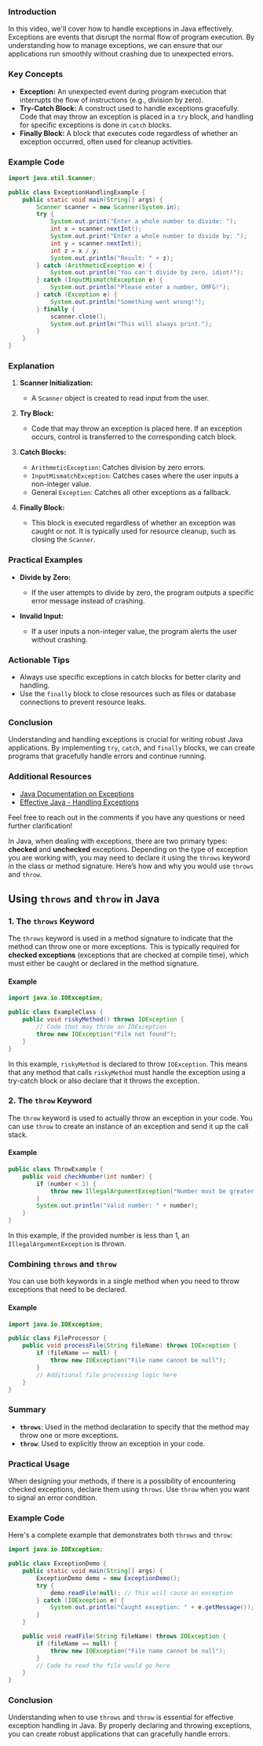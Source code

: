 ### Introduction
In this video, we'll cover how to handle exceptions in Java effectively. Exceptions are events that disrupt the normal flow of program execution. By understanding how to manage exceptions, we can ensure that our applications run smoothly without crashing due to unexpected errors.

### Key Concepts

- **Exception:** An unexpected event during program execution that interrupts the flow of instructions (e.g., division by zero).
- **Try-Catch Block:** A construct used to handle exceptions gracefully. Code that may throw an exception is placed in a `try` block, and handling for specific exceptions is done in `catch` blocks.
- **Finally Block:** A block that executes code regardless of whether an exception occurred, often used for cleanup activities.

### Example Code

```java
import java.util.Scanner;

public class ExceptionHandlingExample {
    public static void main(String[] args) {
        Scanner scanner = new Scanner(System.in);
        try {
            System.out.print("Enter a whole number to divide: ");
            int x = scanner.nextInt();
            System.out.print("Enter a whole number to divide by: ");
            int y = scanner.nextInt();
            int z = x / y;
            System.out.println("Result: " + z);
        } catch (ArithmeticException e) {
            System.out.println("You can't divide by zero, idiot!");
        } catch (InputMismatchException e) {
            System.out.println("Please enter a number, OMFG!");
        } catch (Exception e) {
            System.out.println("Something went wrong!");
        } finally {
            scanner.close();
            System.out.println("This will always print.");
        }
    }
}
```

### Explanation
1. **Scanner Initialization:**
   - A `Scanner` object is created to read input from the user.

2. **Try Block:**
   - Code that may throw an exception is placed here. If an exception occurs, control is transferred to the corresponding catch block.

3. **Catch Blocks:**
   - `ArithmeticException`: Catches division by zero errors.
   - `InputMismatchException`: Catches cases where the user inputs a non-integer value.
   - General `Exception`: Catches all other exceptions as a fallback.

4. **Finally Block:**
   - This block is executed regardless of whether an exception was caught or not. It is typically used for resource cleanup, such as closing the `Scanner`.

### Practical Examples
- **Divide by Zero:** 
  - If the user attempts to divide by zero, the program outputs a specific error message instead of crashing.

- **Invalid Input:**
  - If a user inputs a non-integer value, the program alerts the user without crashing.

### Actionable Tips
- Always use specific exceptions in catch blocks for better clarity and handling.
- Use the `finally` block to close resources such as files or database connections to prevent resource leaks.

### Conclusion
Understanding and handling exceptions is crucial for writing robust Java applications. By implementing `try`, `catch`, and `finally` blocks, we can create programs that gracefully handle errors and continue running.

### Additional Resources
- [Java Documentation on Exceptions](https://docs.oracle.com/javase/tutorial/essential/exceptions/index.html)
- [Effective Java - Handling Exceptions](https://www.oreilly.com/library/view/effective-java-3rd/9780134686097/)

Feel free to reach out in the comments if you have any questions or need further clarification!

In Java, when dealing with exceptions, there are two primary types: **checked** and **unchecked** exceptions. Depending on the type of exception you are working with, you may need to declare it using the `throws` keyword in the class or method signature. Here’s how and why you would use `throws` and `throw`.

## Using `throws` and `throw` in Java

### 1. The `throws` Keyword

The `throws` keyword is used in a method signature to indicate that the method can throw one or more exceptions. This is typically required for **checked exceptions** (exceptions that are checked at compile time), which must either be caught or declared in the method signature.

#### Example

```java
import java.io.IOException;

public class ExampleClass {
    public void riskyMethod() throws IOException {
        // Code that may throw an IOException
        throw new IOException("File not found");
    }
}
```

In this example, `riskyMethod` is declared to throw `IOException`. This means that any method that calls `riskyMethod` must handle the exception using a try-catch block or also declare that it throws the exception.

### 2. The `throw` Keyword

The `throw` keyword is used to actually throw an exception in your code. You can use `throw` to create an instance of an exception and send it up the call stack.

#### Example

```java
public class ThrowExample {
    public void checkNumber(int number) {
        if (number < 1) {
            throw new IllegalArgumentException("Number must be greater than zero");
        }
        System.out.println("Valid number: " + number);
    }
}
```

In this example, if the provided number is less than 1, an `IllegalArgumentException` is thrown.

### Combining `throws` and `throw`

You can use both keywords in a single method when you need to throw exceptions that need to be declared.

#### Example

```java
import java.io.IOException;

public class FileProcessor {
    public void processFile(String fileName) throws IOException {
        if (fileName == null) {
            throw new IOException("File name cannot be null");
        }
        // Additional file processing logic here
    }
}
```

### Summary

- **`throws`**: Used in the method declaration to specify that the method may throw one or more exceptions.
- **`throw`**: Used to explicitly throw an exception in your code.

### Practical Usage

When designing your methods, if there is a possibility of encountering checked exceptions, declare them using `throws`. Use `throw` when you want to signal an error condition.

### Example Code

Here's a complete example that demonstrates both `throws` and `throw`:

```java
import java.io.IOException;

public class ExceptionDemo {
    public static void main(String[] args) {
        ExceptionDemo demo = new ExceptionDemo();
        try {
            demo.readFile(null); // This will cause an exception
        } catch (IOException e) {
            System.out.println("Caught exception: " + e.getMessage());
        }
    }

    public void readFile(String fileName) throws IOException {
        if (fileName == null) {
            throw new IOException("File name cannot be null");
        }
        // Code to read the file would go here
    }
}
```

### Conclusion

Understanding when to use `throws` and `throw` is essential for effective exception handling in Java. By properly declaring and throwing exceptions, you can create robust applications that can gracefully handle errors.